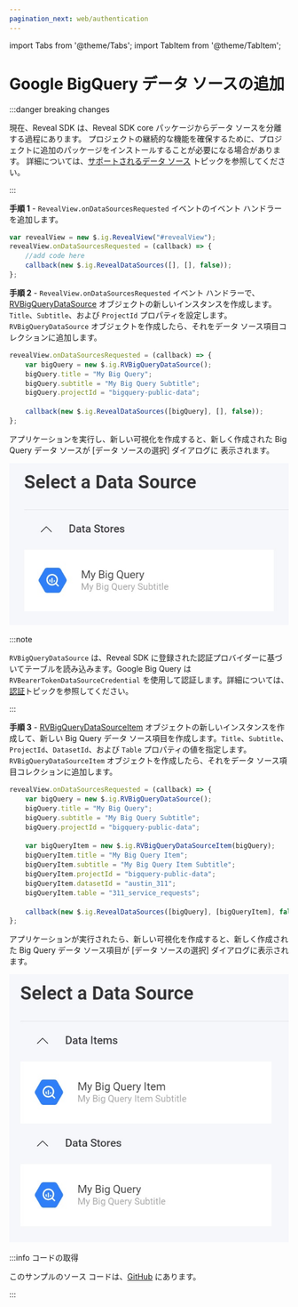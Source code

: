 ```yaml
---
pagination_next: web/authentication
---
```


import Tabs from '@theme/Tabs';
import TabItem from '@theme/TabItem';

# Google BigQuery データ ソースの追加

:::danger breaking changes

現在、Reveal SDK は、Reveal SDK core パッケージからデータ ソースを分離する過程にあります。 プロジェクトの継続的な機能を確保するために、プロジェクトに追加のパッケージをインストールすることが必要になる場合があります。 詳細については、[サポートされるデータ ソース](web/datasources.md#サポートされるデータ-ソース) トピックを参照してください。

:::

**手順 1** - `RevealView.onDataSourcesRequested` イベントのイベント ハンドラーを追加します。

```js
var revealView = new $.ig.RevealView("#revealView");
revealView.onDataSourcesRequested = (callback) => {
    //add code here
    callback(new $.ig.RevealDataSources([], [], false));
};
```

**手順 2** - `RevealView.onDataSourcesRequested` イベント ハンドラーで、[RVBigQueryDataSource](https://help.revealbi.io/api/javascript/latest/classes/rvbigquerydatasource.html) オブジェクトの新しいインスタンスを作成します。`Title`、`Subtitle`、および `ProjectId` プロパティを設定します。`RVBigQueryDataSource` オブジェクトを作成したら、それをデータ ソース項目コレクションに追加します。

```js
revealView.onDataSourcesRequested = (callback) => {
    var bigQuery = new $.ig.RVBigQueryDataSource();
    bigQuery.title = "My Big Query";
    bigQuery.subtitle = "My Big Query Subtitle";
    bigQuery.projectId = "bigquery-public-data";

    callback(new $.ig.RevealDataSources([bigQuery], [], false));
};
```
アプリケーションを実行し、新しい可視化を作成すると、新しく作成された Big Query データ ソースが [データ ソースの選択] ダイアログに 表示されます。

![](images/big-query-data-source.jpg)

:::note

`RVBigQueryDataSource` は、Reveal SDK に登録された認証プロバイダーに基づいてテーブルを読み込みます。Google Big Query は `RVBearerTokenDataSourceCredential` を使用して認証します。詳細については、[認証](../authentication#ベアラー-トークン認証)トピックを参照してください。

:::

**手順 3** - [RVBigQueryDataSourceItem](https://help.revealbi.io/api/javascript/latest/classes/rvbigquerydatasourceitem.html) オブジェクトの新しいインスタンスを作成して、新しい Big Query データ ソース項目を作成します。`Title`、`Subtitle`、`ProjectId`、`DatasetId`、および `Table` プロパティの値を指定します。`RVBigQueryDataSourceItem` オブジェクトを作成したら、それをデータ ソース項目コレクションに追加します。

```js
revealView.onDataSourcesRequested = (callback) => {
    var bigQuery = new $.ig.RVBigQueryDataSource();
    bigQuery.title = "My Big Query";
    bigQuery.subtitle = "My Big Query Subtitle";
    bigQuery.projectId = "bigquery-public-data";

    var bigQueryItem = new $.ig.RVBigQueryDataSourceItem(bigQuery);
    bigQueryItem.title = "My Big Query Item";
    bigQueryItem.subtitle = "My Big Query Item Subtitle";         
    bigQueryItem.projectId = "bigquery-public-data";
    bigQueryItem.datasetId = "austin_311";
    bigQueryItem.table = "311_service_requests";

    callback(new $.ig.RevealDataSources([bigQuery], [bigQueryItem], false));
};
```

アプリケーションが実行されたら、新しい可視化を作成すると、新しく作成された Big Query データ ソース項目が [データ ソースの選択] ダイアログに表示されます。

![](images/big-query-data-source-item.jpg)


:::info コードの取得

このサンプルのソース コードは、[GitHub](https://github.com/RevealBi/sdk-samples-javascript/tree/main/DataSources/BigQuery-ServiceAccount) にあります。

:::
